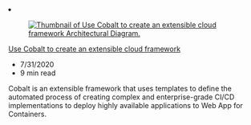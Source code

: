 <!-- This file is automatically generated by build/architectures/build_index.py. Any updates will be lost. -->

<!-- markdownlint-disable MD033 -->

<li class="grid-item item-column" data-categories="Management and Governance ">
<article class="card">
    <div class="card-header has-margin-bottom-none" aria-hidden="true">
        <figure class="image diagram has-height-175 has-overflow-hidden level">
            <a href="/azure/architecture/example-scenario/cobalt/cobalt-extensible-cloud-framework"><img src="/azure/architecture/browse/thumbs/cobalt-extensible-cloud-framework.png" class="diagram" alt="Thumbnail of Use Cobalt to create an extensible cloud framework Architectural Diagram." data-linktype="relative-path"></a>
        </figure>
    </div>
    <div class="card-content">
        <a class="card-content-title has-margin-top-none" href="/azure/architecture/example-scenario/cobalt/cobalt-extensible-cloud-framework">
            <p>Use Cobalt to create an extensible cloud framework</p>
        </a>
        <ul class="card-content-metadata">
            <li>7/31/2020</li>
            <li>9 min read</li>
        </ul>
        <p class="card-content-description">Cobalt is an extensible framework that uses templates to define the automated process of creating complex and enterprise-grade CI/CD implementations to deploy highly available applications to Web App for Containers.</p>
        <div class="bottom-to-top-fade is-hidden-mobile"></div>
    </div>
</article>
</li>
